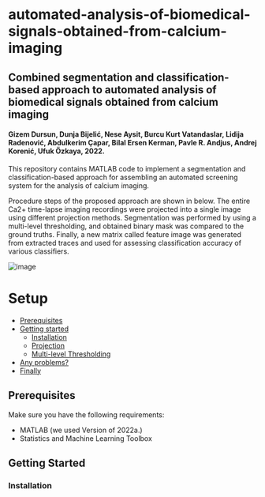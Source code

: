 # automated-analysis-of-biomedical-signals-obtained-from-calcium-imaging

## Combined segmentation and classification-based approach to automated analysis of biomedical signals obtained from calcium imaging 
#### Gizem Dursun, Dunja Bijelić, Nese Aysit, Burcu Kurt Vatandaslar, Lidija Radenović, Abdulkerim Çapar, Bilal Ersen Kerman, Pavle R. Andjus, Andrej Korenić, Ufuk Özkaya, 2022.

This repository contains MATLAB code to implement a segmentation and classification-based approach for assembling an automated screening system for the analysis of calcium imaging. 

Procedure steps of the proposed approach are shown in below. The entire Ca2+ time-lapse imaging recordings were projected into a single image using different projection 
methods. Segmentation was performed by using a multi-level thresholding, and obtained binary mask was compared to the ground truths. Finally, a new matrix called feature
image was generated from extracted traces and used for assessing classification accuracy of various classifiers.

![image](https://user-images.githubusercontent.com/21240038/203317080-5d839193-fc02-49dc-b5d9-18ba8c68255d.png)

# Setup

- [Prerequisites](#Prerequisites)
- [Getting started](#getting-started)
    - [Installation](#installation)
    - [Projection](#projection)
    - [Multi-level Thresholding](#Multi-level-thresholding)
- [Any problems?](#any-problems)
- [Finally](#finally)
	
## Prerequisites

Make sure you have the following requirements:

- MATLAB (we used Version of 2022a.)
- Statistics and Machine Learning Toolbox

## Getting Started

### Installation

